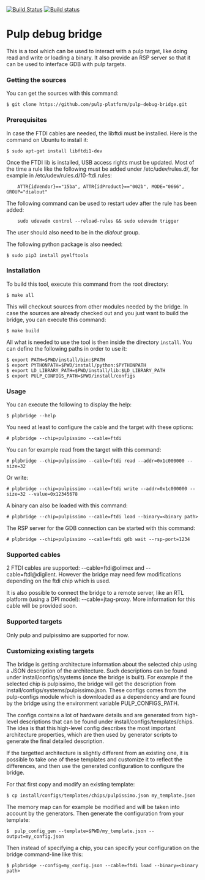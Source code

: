 [![Build Status](https://travis-ci.com/sousoux/pulp-debug-bridge.svg?branch=master)](https://travis-ci.com/sousoux/pulp-debug-bridge)
[![Build status](https://ci.appveyor.com/api/projects/status/uht7cqv15jl3kcd4/branch/martin?svg=true)](https://ci.appveyor.com/project/sousoux/pulp-debug-bridge/branch/martin)

# Pulp debug bridge

This is a tool which can be used to interact with a pulp target, like doing read and write or loading a binary.
It also provide an RSP server so that it can be used to interface GDB with pulp targets.

###  Getting the sources

You can get the sources with this command:

    $ git clone https://github.com/pulp-platform/pulp-debug-bridge.git

### Prerequisites

In case the FTDI cables are needed, the libftdi must be installed. Here is the command on Ubuntu to install it:

    $ sudo apt-get install libftdi1-dev
    
Once the FTDI lib is installed, USB access rights must be updated.
Most of the time a rule like the following must be added under /etc/udev/rules.d/, for example in /etc/udev/rules.d/10-ftdi.rules:

        ATTR{idVendor}=="15ba", ATTR{idProduct}=="002b", MODE="0666", GROUP="dialout"

The following command can be used to restart udev after the rule has been added:

        sudo udevadm control --reload-rules && sudo udevadm trigger

The user should also need to be in the *dialout* group.

The following python package is also needed:

    $ sudo pip3 install pyelftools


### Installation

To build this tool, execute this command from the root directory:

    $ make all

This will checkout sources from other modules needed by the bridge. In case the sources are already checked out and you just want to build the bridge, you can execute this command:

    $ make build
    
All what is needed to use the tool is then inside the directory `install`. You can define the following paths in order to use it:

    $ export PATH=$PWD/install/bin:$PATH
    $ export PYTHONPATH=$PWD/install/python:$PYTHONPATH
    $ export LD_LIBRARY_PATH=$PWD/install/lib:$LD_LIBRARY_PATH
    $ export PULP_CONFIGS_PATH=$PWD/install/configs


### Usage

You can execute the following to display the help:

    $ plpbridge --help
    
You need at least to configure the cable and the target with these options:

    # plpbridge --chip=pulpissimo --cable=ftdi
    
You can for example read from the target with this command:

    # plpbridge --chip=pulpissimo --cable=ftdi read --addr=0x1c000000 --size=32
    
Or write:

    # plpbridge --chip=pulpissimo --cable=ftdi write --addr=0x1c000000 --size=32 --value=0x12345678
    
A binary can also be loaded with this command:

    # plpbridge --chip=pulpissimo --cable=ftdi load --binary=<binary path>

The RSP server for the GDB connection can be started with this command:

    # plpbridge --chip=pulpissimo --cable=ftdi gdb wait --rsp-port=1234
    
### Supported cables

2 FTDI cables are supported: --cable=ftdi@olimex and --cable=ftdi@digilent.
However the bridge may need few modifications depending on the ftdi chip which is used.

It is also possible to connect the bridge to a remote server, like an RTL platform (using a DPI model): --cable=jtag-proxy.
More information for this cable will be provided soon.

### Supported targets

Only pulp and pulpissimo are supported for now.

### Customizing existing targets

The bridge is getting architecture information about the selected chip using a JSON description of the architecture.
Such descriptions can be found under install/configs/systems (once the bridge is built). For example if the selected chip is pulpissimo, the bridge will get the description from install/configs/systems/pulpissimo.json. These configs comes from the pulp-configs module which is downloaded as a dependency and are found by the bridge using the environment variable PULP_CONFIGS_PATH.

The configs contains a lot of hardware details and are generated from high-level descriptions that can be found under install/configs/templates/chips. The idea is that this high-level config describes the most important architecture properties, which are then used by generator scripts to generate the final detailed description.

If the targetted architecture is slightly different from an existing one, it is possible to take one of these templates and customize it to reflect the differences, and then use the generated configuration to configure the bridge.

For that first copy and modify an existing template:

    $ cp install/configs/templates/chips/pulpissimo.json my_template.json

The memory map can for example be modified and will be taken into account by the generators.
Then generate the configuration from your template:

    $  pulp_config_gen --template=$PWD/my_template.json --output=my_config.json

Then instead of specifying a chip, you can specify your configuration on the bridge command-line like this:

    $ plpbridge --config=my_config.json --cable=ftdi load --binary=<binary path>
